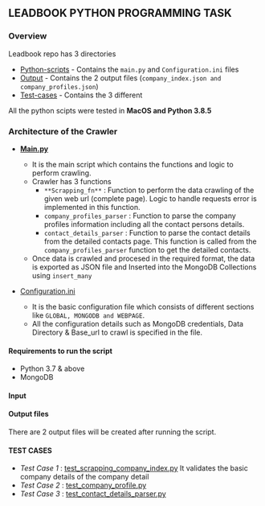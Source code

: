 ## LEADBOOK PYTHON PROGRAMMING TASK

### Overview

Leadbook repo has 3 directories 
* [Python-scripts](Python-scripts) - Contains the `main.py` and `Configuration.ini` files
* [Output](Output) - Contains the 2 output files (`company_index.json and company_profiles.json`)
* [Test-cases](Test-cases) - Contains the 3 different 

All the python scipts were tested in **MacOS and Python 3.8.5**

### Architecture of the Crawler

* **[Main.py](Python-scripts/main.py)** 
  - It is the main script which contains the functions and logic to perform crawling.
  - Crawler has 3 functions
      - `**Scrapping_fn**` : Function to perform the data crawling of the given web url (complete page). Logic to handle requests error is implemented in this function. 
      - `company_profiles_parser` : Function to parse the company profiles information including all the contact persons details.
      - `contact_details_parser` : Function to parse the contact details from the detailed contacts page. This function is called from the `company_profiles_parser` function to get the detailed contacts.
  - Once data is crawled and procesed in the required format, the data is exported as JSON file and Inserted into the MongoDB Collections using `insert_many`

* [Configuration.ini](Python-scripts/Configuration.ini)
  - It is the basic configuration file which consists of different sections like `GLOBAL, MONGODB and WEBPAGE`. 
  - All the configuration details such as MongoDB credentials, Data Directory & Base_url to crawl is specified in the file.

#### Requirements to run the script
* Python 3.7 & above
* MongoDB

#### Input


#### Output files

There are 2 output files will be created after running the script. 

#### TEST CASES 

* *Test Case 1* : [test_scrapping_company_index.py](Test-cases/test_scrapping_company_index.py)
It validates the basic company details of the company detail     
* *Test Case 2* : [test_company_profile.py](Test-cases/test_company_profile.py)
* *Test Case 3* : [test_contact_details_parser.py](Test-cases/test_contact_details_parser.py)

